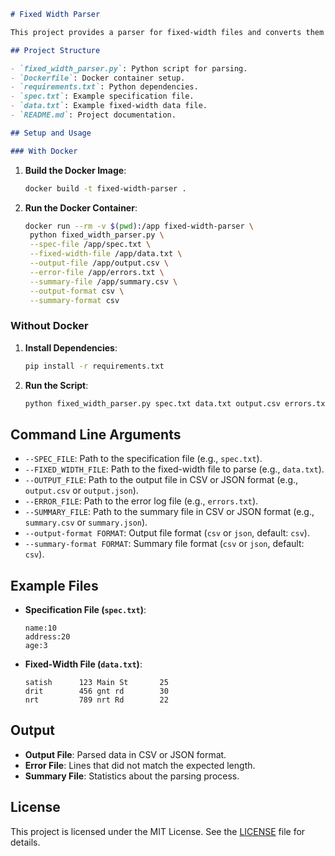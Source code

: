 ```markdown
# Fixed Width Parser

This project provides a parser for fixed-width files and converts them into CSV or JSON formats. It includes Docker support for easy execution.

## Project Structure

- `fixed_width_parser.py`: Python script for parsing.
- `Dockerfile`: Docker container setup.
- `requirements.txt`: Python dependencies.
- `spec.txt`: Example specification file.
- `data.txt`: Example fixed-width data file.
- `README.md`: Project documentation.

## Setup and Usage

### With Docker

```
1. **Build the Docker Image**:
   ```sh
   docker build -t fixed-width-parser .
   ```

2. **Run the Docker Container**:
   ```sh
   docker run --rm -v $(pwd):/app fixed-width-parser \
    python fixed_width_parser.py \
    --spec-file /app/spec.txt \
    --fixed-width-file /app/data.txt \
    --output-file /app/output.csv \
    --error-file /app/errors.txt \
    --summary-file /app/summary.csv \
    --output-format csv \
    --summary-format csv
   ```

### Without Docker

1. **Install Dependencies**:
   ```sh
   pip install -r requirements.txt
   ```

2. **Run the Script**:
   ```sh
   python fixed_width_parser.py spec.txt data.txt output.csv errors.txt summary.csv --output-format csv --summary-format csv
   ```

## Command Line Arguments

- `--SPEC_FILE`: Path to the specification file (e.g., `spec.txt`).
- `--FIXED_WIDTH_FILE`: Path to the fixed-width file to parse (e.g., `data.txt`).
- `--OUTPUT_FILE`: Path to the output file in CSV or JSON format (e.g., `output.csv` or `output.json`).
- `--ERROR_FILE`: Path to the error log file (e.g., `errors.txt`).
- `--SUMMARY_FILE`: Path to the summary file in CSV or JSON format (e.g., `summary.csv` or `summary.json`).
- `--output-format FORMAT`: Output file format (`csv` or `json`, default: `csv`).
- `--summary-format FORMAT`: Summary file format (`csv` or `json`, default: `csv`).

## Example Files

- **Specification File (`spec.txt`)**:
  ```
  name:10
  address:20
  age:3
  ```

- **Fixed-Width File (`data.txt`)**:
  ```
  satish      123 Main St       25
  drit        456 gnt rd        30
  nrt         789 nrt Rd        22
  ```

## Output

- **Output File**: Parsed data in CSV or JSON format.
- **Error File**: Lines that did not match the expected length.
- **Summary File**: Statistics about the parsing process.

## License

This project is licensed under the MIT License. See the [LICENSE](LICENSE) file for details.
```